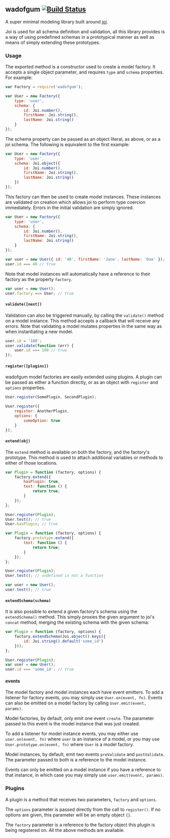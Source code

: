 ## wadofgum [![Build Status](https://travis-ci.org/nlf/wadofgum.svg)](https://travis-ci.org/nlf/wadofgum)

A super minimal modeling library built around [joi](https://github.com/hapijs/joi).

Joi is used for all schema definition and validation, all this library provides is a way of using predefined schemas in a prototypical manner as well as means of simply extending these prototypes.

### Usage

The exported method is a constructor used to create a model factory. It accepts a single object parameter, and requires `type` and `schema` properties. For example:

```javascript
var Factory = require('wadofgum');

var User = new Factory({
    type: 'user',
    schema: {
        id: Joi.number(),
        firstName: Joi.string(),
        lastName: Joi.string()
    }
});
```

The schema property can be passed as an object literal, as above, or as a joi schema. The following is equivalent to the first example:

```javascript
var User = new Factory({
    type: 'user',
    schema: Joi.object({
        id: Joi.number(),
        firstName: Joi.string(),
        lastName: Joi.string()
    })
});
```

This factory can then be used to create model instances. These instances are validated on creation which allows joi to perform type coercion immediately. Errors in the initial validation are simply ignored.

```javascript
var User = new Factory({
    type: 'user',
    schema: {
        id: Joi.number(),
        firstName: Joi.string(),
        lastName: Joi.string()
    }
});

var user = new User({ id: '40', firstName: 'Jane', lastName: 'Doe' });
user.id === 40 // true
```

Note that model instances will automatically have a reference to their factory as the property `factory`.

```javascript
var user = new User();
user.factory === User; // true
```

#### `validate([next])`

Validation can also be triggered manually, by calling the `validate()` method on a model instance. This method accepts a callback that will receive any errors. Note that validating a model mutates properties in the same way as when instantiating a new model.

```javascript
user.id = '100';
user.validate(function (err) {
    user.id === 100 // true
});
```

#### `register([plugins])`

wadofgum model factories are easily extended using plugins. A plugin can be passed as either a function directly, or as an object with `register` and `options` properties.

```javascript
User.register(SomePlugin, SecondPlugin);

User.register({
    register: AnotherPlugin,
    options: {
        someOption: true
    }
});
```

#### `extend(obj)`

The `extend` method is available on both the factory, and the factory's prototype. This method is used to attach additional variables or methods to either of those locations.

```javascript
var Plugin = function (factory, options) {
    factory.extend({
        hasPlugin: true,
        test: function () {
            return true;
        }
    });
};

User.register(Plugin);
User.test(); // true
User.hasPlugin; // true
```

```javascript
var Plugin = function (factory, options) {
    factory.prototype.extend({
        test: function () {
            return true;
        }
    });
};

User.register(Plugin);
User.test(); // undefined is not a function

var user = new User();
user.test(); // true
```

#### `extendSchema(schema)`

It is also possible to extend a given factory's schema using the `extendSchema()` method. This simply proxies the given argument to joi's `concat` method, merging the existing schema with the given schema:

```javascript
var Plugin = function (factory, options) {
    factory.extendSchema(Joi.object().keys({
        id: Joi.string().default('some_id')
    }));
};

User.register(Plugin);
var user = new User();
user.id === 'some_id'; // true
```

#### events

The model factory and model instances each have event emitters. To add a listener for factory events, you may simply use `User.on(event, fn)`. Events can also be emitted on a model factory by calling `User.emit(event, params)`.

Model factories, by default, only emit one event `create`. The parameter passed to this event is the model instance that was just created.

To add a listener for model instance events, you may either use `user.on(event, fn)` where `user` is an instance of a model, or you may use `User.prototype.on(event, fn)` where `User` is a model factory.

Model instances, by default, emit two events `preValidate` and `postValidate`. The parameter passed to both is a reference to the model instance.

Events can only be emitted on a model instance if you have a reference to that instance, in which case you may simply use `user.emit(event, params)`.

### Plugins

A plugin is a method that receives two parameters, `factory` and `options`.

The `options` parameter is passed directly from the call to `register()`. If no options are given, this parameter will be an empty object `{}`.

The `factory` parameter is a reference to the factory object this plugin is being registered on. All the above methods are available.
